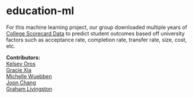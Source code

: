 # education-ml

For this machine learning project, our group downloaded multiple years of [College Scorecard Data](https://collegescorecard.ed.gov/data/) to predict student outcomes based off university factors such as acceptance rate, completion rate, transfer rate, size, cost, etc.

**Contributors:**  
[Kelsey Oros](https://github.com/kelseyoros)  
[Gracie Xia](https://github.com/GracieX)  
[Michelle Wuebben](https://github.com/MissWibbon)  
[Joon Chang](https://github.com/joonc3779)  
[Graham Livingston](https://github.com/gramlivingston)